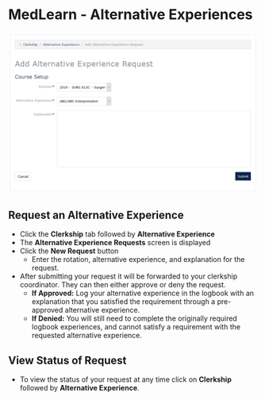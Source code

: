 # MedLearn - Alternative Experiences

![Alt Exp Request](./images/student-altexp.PNG)

## Request an Alternative Experience

* Click the **Clerkship** tab followed by **Alternative Experience** 
* The **Alternative Experience Requests** screen is displayed
* Click the **New Request** button
    * Enter the rotation, alternative experience, and explanation for the request. 
* After submitting your request it will be forwarded to your clerkship coordinator. They can then either approve or deny the request. 
    * **If Approved:** Log your alternative experience in the logbook with an explanation that you satisfied the requirement through a pre-approved alternative experience. 
    * **If Denied:** You will still need to complete the originally required logbook experiences, and cannot satisfy a requirement with the requested alternative experience. 

## View Status of Request

* To view the status of your request at any time click on **Clerkship** followed by **Alternative Experience**. 